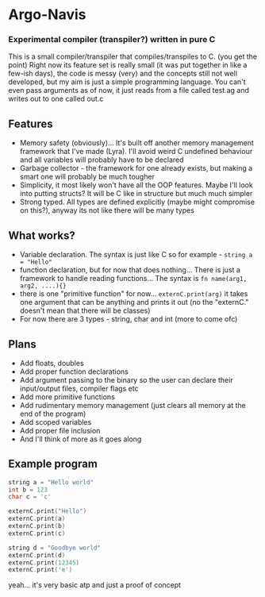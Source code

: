 # Argo-Navis
### Experimental compiler (transpiler?) written in pure C

This is a small compiler/transpiler that compiles/transpiles to C. (you get the point)
Right now its feature set is really small (it was put together in like a few-ish days), the code is messy (very) and
the concepts still not well developed, but my aim is just a simple programming language. You can't even pass arguments as of now,
it just reads from a file called test.ag and writes out to one called out.c


## Features
- Memory safety (obviously)... It's built off another memory management framework that I've made (Lyra). I'll avoid weird C undefined behaviour and all variables will probably have to be declared
- Garbage collector - the framework for one already exists, but making a smart one will probably be much tougher
- Simplicity, it most likely won't have all the OOP features. Maybe I'll look into putting structs? It will be C like in structure but much much simpler
- Strong typed. All types are defined explicitly (maybe might compromise on this?), anyway its not like there will be many types

## What works?
- Variable declaration. The syntax is just like C so for example - `string a = "Hello"`
- function declaration, but for now that does nothing... There is just a framework to handle reading functions... The syntax is  `fn name(arg1, arg2, ....){}`
- there is one "primitive function" for now... `externC.print(arg)` it takes one argument that can be anything and prints it out (no the "externC." doesn't mean that there will be classes)
- For now there are 3 types - string, char and int (more to come ofc)

## Plans
- Add floats, doubles
- Add proper function declarations
- Add argument passing to the binary so the user can declare their input/output files, compiler flags etc
- Add more primitive functions
- Add rudimentary memory management (just clears all memory at the end of the program)
- Add scoped variables
- Add proper file inclusion
- And I'll think of more as it goes along
## Example program
```C
string a = "Hello world"
int b = 123
char c = 'c'

externC.print("Hello")
externC.print(a)
externC.print(b)
externC.print(c)

string d = "Goodbye world"
externC.print(d)
externC.print(12345)
externC.print('e')
```
yeah... it's very basic atp and just a proof of concept
